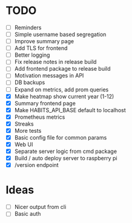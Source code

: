 # TODO
- [ ] Reminders
- [ ] Simple username based segregation
- [ ] Improve summary page
- [ ] Add TLS for frontend
- [ ] Better logging
- [ ] Fix release notes in release build
- [ ] Add frontend package to release build
- [ ] Motivation messages in API
- [ ] DB backups
- [ ] Expand on metrics, add prom queries
- [X] Make heatmap show current year (1-12)
- [X] Summary frontend page
- [X] Make HABITS_API_BASE default to localhost
- [X] Prometheus metrics
- [X] Streaks
- [X] More tests
- [X] Basic config file for common params
- [X] Web UI
- [X] Separate server logic from cmd package
- [X] Build / auto deploy server to raspberry pi
- [X] /version endpoint

# Ideas
- [ ] Nicer output from cli
- [ ] Basic auth
